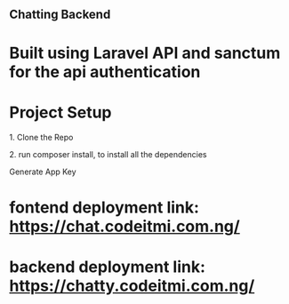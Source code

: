 ## Chatting Backend
# Built using Laravel API and sanctum for the api authentication


# Project Setup

<p1>1. Clone the Repo</p>
<p1>2. run composer install, to install all the dependencies</p>
<p1>Generate App Key</p>

# fontend deployment link: https://chat.codeitmi.com.ng/
# backend deployment link: https://chatty.codeitmi.com.ng/
